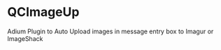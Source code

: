 QCImageUp
=========

Adium Plugin to Auto Upload images in message entry box to Imagur or ImageShack 
